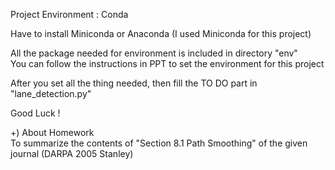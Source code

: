 Project Environment : Conda

Have to install Miniconda or Anaconda
(I used Miniconda for this project)

All the package needed for environment is included in directory "env" <br>
You can follow the instructions in PPT to set the environment for this project

After you set all the thing needed, then fill the TO DO part in "lane_detection.py"

Good Luck !

+) About Homework<br>
To summarize the contents of "Section 8.1 Path Smoothing" of the given journal (DARPA 2005 Stanley)
